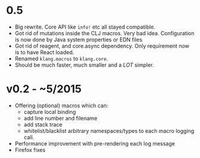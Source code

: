 # 0.5

- Big rewrite. Core API like `info!` etc all stayed compatible.
- Got rid of mutations inside the CLJ macros. Very bad idea.
  Configuration is now done by Java system properties or EDN files
- Got rid of reagent, and core.async dependency.
  Only requirement now is to have React loaded.
- Renamed `klang.macros` to `klang.core`.
- Should be much faster, much smaller and a *LOT* simpler.

# v0.2 - ~5/2015

- Offering (optional) macros which can:
  - capture local binding
  - add line number and filename
  - add stack trace
  - whitelist/blacklist arbitrary namespaces/types
 to each macro logging call.
- Performance improvement with pre-rendering each log message
- Firefox fixes
